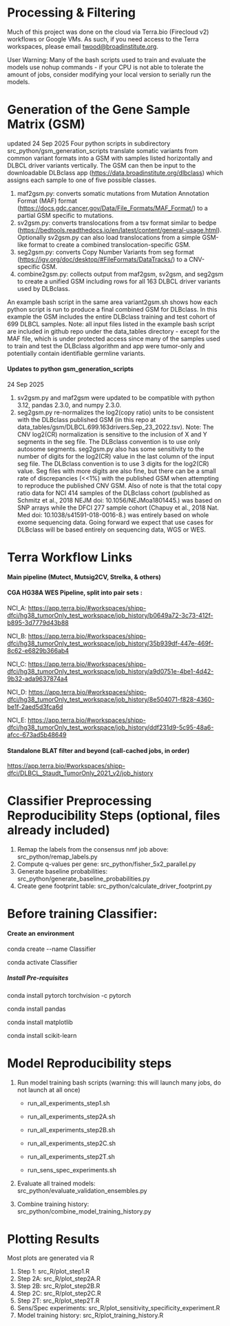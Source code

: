 # Processing & Filtering
Much of this project was done on the cloud via Terra.bio (Firecloud v2) 
workflows or Google VMs. As such, if you need access to the Terra workspaces, 
please email twood@broadinstitute.org.


User Warning: Many of the bash scripts used to train and
evaluate the models use nohup commands - if your CPU is not able to tolerate
the amount of jobs, consider modifying your local version to serially run the models.

# Generation of the Gene Sample Matrix (GSM)
updated 24 Sep 2025
Four python scripts in subdirectory src_python/gsm_generation_scripts translate somatic 
variants from common variant formats into a GSM with samples listed horizontally and DLBCL
driver variants vertically. The GSM can then be input to the downloadable DLBclass app 
(https://data.broadinstitute.org/dlbclass) which assigns each sample to one of 
five possible classes. 

1) maf2gsm.py: converts somatic mutations from Mutation Annotation Format (MAF) format 
(https://docs.gdc.cancer.gov/Data/File_Formats/MAF_Format/) to a partial GSM specific to 
mutations.  
2) sv2gsm.py: converts translocations from a tsv format similar to bedpe 
(https://bedtools.readthedocs.io/en/latest/content/general-usage.html). Optionally sv2gsm.py 
can also load translocations from a simple GSM-like format to create a combined 
translocation-specific GSM. 
3) seg2gsm.py: converts Copy Number Variants from seg format 
(https://igv.org/doc/desktop/#FileFormats/DataTracks/) to a CNV-specific GSM. 
4) combine2gsm.py: collects output from maf2gsm, sv2gsm, and seg2gsm to create a unified 
GSM including rows for all 163 DLBCL driver variants used by DLBclass. 

An example bash script in the same area variant2gsm.sh shows how each python script is run
to produce a final combined GSM for DLBclass. In this example the GSM includes the entire 
DLBclass training and test cohort of 699 DLBCL samples.  Note: all input files listed in the 
example bash script are included in github repo under the data_tables directory - 
except for the MAF file, which is under protected access since many of the samples used to
train and test the DLBclass algorithm and app were tumor-only and potentially contain 
identifiable germline variants. 

#### Updates to python gsm_generation_scripts
24 Sep 2025

1) sv2gsm.py and maf2gsm were updated to be compatible with python 3.12, pandas 2.3.0, and 
numpy 2.3.0. 
2) seg2gsm.py re-normalizes the log2(copy ratio) units to be consistent with the DLBclass 
published GSM (in this repo at data_tables/gsm/DLBCL.699.163drivers.Sep_23_2022.tsv). 
Note:
The CNV log2(CR) normalization is sensitive to the inclusion of X and Y segments in the seg 
file.  The DLBclass convention is to use only autosome segments. seg2gsm.py also has some 
sensitivity to the number of digits for the log2(CR) value in the last column of the input 
seg file. The DLBclass convention is to use 3 digits for the log2(CR) value.  Seg files 
with more digits are also fine, but there can be a small rate of discrepancies (<<1%) with
the published GSM when attempting to reproduce the published CNV GSM. Also of note is that
the total copy ratio data for NCI 414 samples of the DLBclass cohort (published as Schmitz et 
al., 2018 NEJM doi: 10.1056/NEJMoa1801445.) was based on SNP arrays while the DFCI 277 
sample cohort (Chapuy et al., 2018 Nat. Med doi: 10.1038/s41591-018-0016-8.) was entirely 
based on whole exome sequencing data. Going forward we expect that use cases for 
DLBclass will be based entirely on sequencing data, WGS or WES. 

# Terra Workflow Links

#### Main pipeline (Mutect, Mutsig2CV, Strelka, & others)

#### CGA HG38A WES Pipeline, split into pair sets :

NCI_A: https://app.terra.bio/#workspaces/shipp-dfci/hg38_tumorOnly_test_workspace/job_history/b0649a72-3c73-412f-b895-3d7779d43b88

NCI_B: https://app.terra.bio/#workspaces/shipp-dfci/hg38_tumorOnly_test_workspace/job_history/35b939df-447e-469f-8c62-e6829b366ab4

NCI_C: https://app.terra.bio/#workspaces/shipp-dfci/hg38_tumorOnly_test_workspace/job_history/a9d0751e-4be1-4d42-9b32-ada9637874a4

NCI_D: https://app.terra.bio/#workspaces/shipp-dfci/hg38_tumorOnly_test_workspace/job_history/8e504071-f828-4360-be1f-2aed5d3fca6d

NCI_E: https://app.terra.bio/#workspaces/shipp-dfci/hg38_tumorOnly_test_workspace/job_history/ddf231d9-5c95-48a6-afcc-673ad5b48649

#### Standalone BLAT filter and beyond (call-cached jobs, in order)

https://app.terra.bio/#workspaces/shipp-dfci/DLBCL_Staudt_TumorOnly_2021_v2/job_history

# Classifier Preprocessing Reproducibility Steps (optional, files already included)

1) Remap the labels from the consensus nmf job above: src_python/remap_labels.py
2) Compute q-values per gene: src_python/fisher_5x2_parallel.py
3) Generate baseline probabilities: src_python/generate_baseline_probabilities.py
4) Create gene footprint table: src_python/calculate_driver_footprint.py

# Before training Classifier:

#### Create an environment

conda create --name Classifier

conda activate Classifier

##### Install Pre-requisites

conda install pytorch torchvision -c pytorch

conda install pandas

conda install matplotlib

conda install scikit-learn

# Model Reproducibility steps

1) Run model training bash scripts (warning: this will launch many jobs, do not launch at all once)

    * run_all_experiments_step1.sh
    
    * run_all_experiments_step2A.sh
    
    * run_all_experiments_step2B.sh
    
    * run_all_experiments_step2C.sh
    
    * run_all_experiments_step2T.sh
    
    * run_sens_spec_experiments.sh

2) Evaluate all trained models: src_python/evaluate_validation_ensembles.py
3) Combine training history: src_python/combine_model_training_history.py

# Plotting Results

Most plots are generated via R

1) Step 1: src_R/plot_step1.R
2) Step 2A: src_R/plot_step2A.R
3) Step 2B: src_R/plot_step2B.R
4) Step 2C: src_R/plot_step2C.R
5) Step 2T: src_R/plot_step2T.R
6) Sens/Spec experiments: src_R/plot_sensitivity_specificity_experiment.R
7) Model training history: src_R/plot_training_history.R

